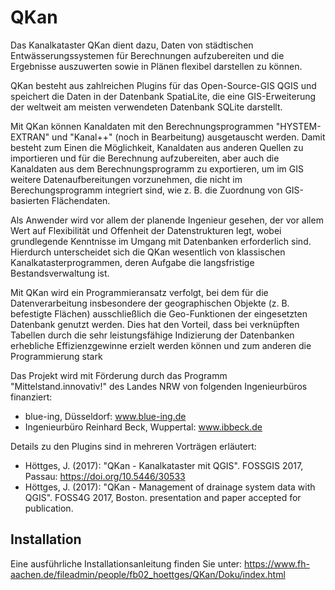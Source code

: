 # QKan

Das Kanalkataster QKan dient dazu, Daten von städtischen 
Entwässerungssystemen für Berechnungen aufzubereiten und die Ergebnisse 
auszuwerten sowie in Plänen flexibel darstellen zu können. 

QKan besteht aus zahlreichen Plugins für das Open-Source-GIS QGIS und 
speichert die Daten in der Datenbank SpatiaLite, die eine GIS-Erweiterung 
der weltweit am meisten verwendeten Datenbank SQLite darstellt. 

Mit QKan können Kanaldaten mit den Berechnungsprogrammen "HYSTEM-EXTRAN" und 
"Kanal++" (noch in Bearbeitung) ausgetauscht werden. Damit besteht zum Einen 
die Möglichkeit, Kanaldaten aus anderen Quellen zu importieren und für die 
Berechnung aufzubereiten, aber auch die Kanaldaten aus dem 
Berechnungsprogramm zu exportieren, um im GIS weitere Datenaufbereitungen 
vorzunehmen, die nicht im Berechungsprogramm integriert sind, wie z. B. die 
Zuordnung von GIS-basierten Flächendaten. 

Als Anwender wird vor allem der planende Ingenieur gesehen, der vor allem 
Wert auf Flexibilität und Offenheit der Datenstrukturen legt, wobei 
grundlegende Kenntnisse im Umgang mit Datenbanken erforderlich sind. 
Hierdurch unterscheidet sich die QKan wesentlich von klassischen 
Kanalkatasterprogrammen, deren Aufgabe die langsfristige Bestandsverwaltung 
ist. 

Mit QKan wird ein Programmieransatz verfolgt, bei dem für die Datenverarbeitung 
insbesondere der geographischen Objekte (z. B. befestigte Flächen) 
ausschließlich die Geo-Funktionen der eingesetzten Datenbank genutzt werden. 
Dies hat den Vorteil, dass bei verknüpften Tabellen durch die sehr 
leistungsfähige Indizierung der Datenbanken erhebliche Effizienzgewinne 
erzielt werden können und zum anderen die Programmierung stark 

Das Projekt wird mit Förderung durch das Programm "Mittelstand.innovativ!" 
des Landes NRW von folgenden Ingenieurbüros finanziert:
- blue-ing, Düsseldorf: www.blue-ing.de
- Ingenieurbüro Reinhard Beck, Wuppertal: www.ibbeck.de

Details zu den Plugins sind in mehreren Vorträgen erläutert:

- Höttges, J. (2017): "QKan - Kanalkataster mit QGIS". FOSSGIS 2017, Passau: 
  https://doi.org/10.5446/30533
- Höttges, J. (2017): "QKan - Management of drainage system data with QGIS".
  FOSS4G 2017, Boston. presentation and paper accepted for publication.

## Installation
Eine ausführliche Installationsanleitung finden Sie unter:
https://www.fh-aachen.de/fileadmin/people/fb02_hoettges/QKan/Doku/index.html


<!---
Inhalt vorheriger metadata.txts:  
Database: Grundlegende Klassen und Funktionen, die für QKan nötig sind

CreateUnbefFL: Tool zur Erzeung von unbefestigten Flächenobjekten, die zur Tabelle "flaechen" hinzugefügt werden. Voraussetzung:
- Haltungsbezogene Teileinzugsgebietsflächen (Tabelle "tezg")
- Flächenobjekte (Tabelle flaechen), in der Regel befestigte Flächen, können aber auch schon unbefestigte Flächen sein.
Durch Differenzbildung mit Verschneidung werden für jede Teileinzugsgebietsfläche Differenzflächen erzeugt und als unbefestigte Flächen zur Tabelle "flaechen" hinzugefügt. Optional können zusammengesetzte Flächenobjekte, wie sie bei der Verscheidung entstehen können, in entsprechend viele Einzelflächen umgewandelt werden.

ExportHE
Exportiert Kanaldaten aus der QKan-Datenbank (SpatiaLite) in die HYSTEM-EXTRAN-Datenbank (Firebird)

ImportHE
Importiert Kanaldaten aus Hystem-Extran
 
 LinkFlaechen
Tool zur automatischen Verknüpfung von Flächenobjekten mit der geometrisch nächsten Haltung.

GanglinienHE
Tool zur Simulieren von Ganglinien. Wählen Sie zunächst den gewünschten Anfangs- und Endpunkt aus und starten Sie dann das Plugin.
-->
